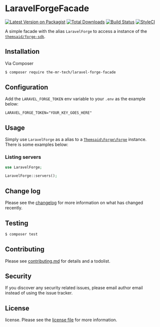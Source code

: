 # LaravelForgeFacade

[![Latest Version on Packagist][ico-version]][link-packagist]
[![Total Downloads][ico-downloads]][link-downloads]
[![Build Status][ico-travis]][link-travis]
[![StyleCI][ico-styleci]][link-styleci]

A simple facade with the alias `LaravelForge` to access a instance of the [`themsaid/forge-sdk`](https://github.com/themsaid/forge-sdk).

## Installation

Via Composer

``` bash
$ composer require the-mr-tech/laravel-forge-facade
```

## Configuration

Add the `LARAVEL_FORGE_TOKEN` env variable to your `.env` as the example below:

```dotenv
LARAVEL_FORGE_TOKEN="YOUR_KEY_GOES_HERE"
```

## Usage

Simply use `LaravelForge` as a alias to a [`Themsaid\Forge\Forge`](https://github.com/themsaid/forge-sdk#usage) instance. There is some examples below: 

### Listing servers

```php
use LaravelForge;

LaravelForge::servers();
```

## Change log

Please see the [changelog](changelog.md) for more information on what has changed recently.

## Testing

``` bash
$ composer test
```

## Contributing

Please see [contributing.md](contributing.md) for details and a todolist.

## Security

If you discover any security related issues, please email author email instead of using the issue tracker.

## License

license. Please see the [license file](license.md) for more information.

[ico-version]: https://img.shields.io/packagist/v/themrtech/laravelforgefacade.svg?style=flat-square
[ico-downloads]: https://img.shields.io/packagist/dt/themrtech/laravelforgefacade.svg?style=flat-square
[ico-travis]: https://img.shields.io/travis/themrtech/laravelforgefacade/master.svg?style=flat-square
[ico-styleci]: https://styleci.io/repos/12345678/shield

[link-packagist]: https://packagist.org/packages/the-mr-tech/laravel-forge-facade
[link-downloads]: https://packagist.org/packages/the-mr-tech/laravel-forge-facade
[link-travis]: https://travis-ci.org/the-mr-tech/laravel-forge-facade
[link-styleci]: https://styleci.io/repos/12345678
[link-author]: https://github.com/the-mr-tech
[link-contributors]: ../../contributors]
